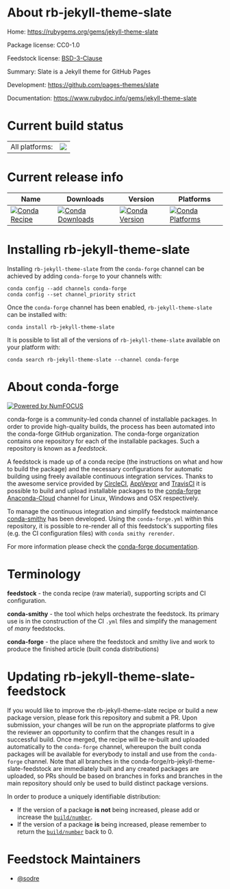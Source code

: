 About rb-jekyll-theme-slate
===========================

Home: https://rubygems.org/gems/jekyll-theme-slate

Package license: CC0-1.0

Feedstock license: [BSD-3-Clause](https://github.com/conda-forge/rb-jekyll-theme-slate-feedstock/blob/master/LICENSE.txt)

Summary: Slate is a Jekyll theme for GitHub Pages

Development: https://github.com/pages-themes/slate

Documentation: https://www.rubydoc.info/gems/jekyll-theme-slate

Current build status
====================


<table><tr><td>All platforms:</td>
    <td>
      <a href="https://dev.azure.com/conda-forge/feedstock-builds/_build/latest?definitionId=7723&branchName=master">
        <img src="https://dev.azure.com/conda-forge/feedstock-builds/_apis/build/status/rb-jekyll-theme-slate-feedstock?branchName=master">
      </a>
    </td>
  </tr>
</table>

Current release info
====================

| Name | Downloads | Version | Platforms |
| --- | --- | --- | --- |
| [![Conda Recipe](https://img.shields.io/badge/recipe-rb--jekyll--theme--slate-green.svg)](https://anaconda.org/conda-forge/rb-jekyll-theme-slate) | [![Conda Downloads](https://img.shields.io/conda/dn/conda-forge/rb-jekyll-theme-slate.svg)](https://anaconda.org/conda-forge/rb-jekyll-theme-slate) | [![Conda Version](https://img.shields.io/conda/vn/conda-forge/rb-jekyll-theme-slate.svg)](https://anaconda.org/conda-forge/rb-jekyll-theme-slate) | [![Conda Platforms](https://img.shields.io/conda/pn/conda-forge/rb-jekyll-theme-slate.svg)](https://anaconda.org/conda-forge/rb-jekyll-theme-slate) |

Installing rb-jekyll-theme-slate
================================

Installing `rb-jekyll-theme-slate` from the `conda-forge` channel can be achieved by adding `conda-forge` to your channels with:

```
conda config --add channels conda-forge
conda config --set channel_priority strict
```

Once the `conda-forge` channel has been enabled, `rb-jekyll-theme-slate` can be installed with:

```
conda install rb-jekyll-theme-slate
```

It is possible to list all of the versions of `rb-jekyll-theme-slate` available on your platform with:

```
conda search rb-jekyll-theme-slate --channel conda-forge
```


About conda-forge
=================

[![Powered by NumFOCUS](https://img.shields.io/badge/powered%20by-NumFOCUS-orange.svg?style=flat&colorA=E1523D&colorB=007D8A)](http://numfocus.org)

conda-forge is a community-led conda channel of installable packages.
In order to provide high-quality builds, the process has been automated into the
conda-forge GitHub organization. The conda-forge organization contains one repository
for each of the installable packages. Such a repository is known as a *feedstock*.

A feedstock is made up of a conda recipe (the instructions on what and how to build
the package) and the necessary configurations for automatic building using freely
available continuous integration services. Thanks to the awesome service provided by
[CircleCI](https://circleci.com/), [AppVeyor](https://www.appveyor.com/)
and [TravisCI](https://travis-ci.com/) it is possible to build and upload installable
packages to the [conda-forge](https://anaconda.org/conda-forge)
[Anaconda-Cloud](https://anaconda.org/) channel for Linux, Windows and OSX respectively.

To manage the continuous integration and simplify feedstock maintenance
[conda-smithy](https://github.com/conda-forge/conda-smithy) has been developed.
Using the ``conda-forge.yml`` within this repository, it is possible to re-render all of
this feedstock's supporting files (e.g. the CI configuration files) with ``conda smithy rerender``.

For more information please check the [conda-forge documentation](https://conda-forge.org/docs/).

Terminology
===========

**feedstock** - the conda recipe (raw material), supporting scripts and CI configuration.

**conda-smithy** - the tool which helps orchestrate the feedstock.
                   Its primary use is in the construction of the CI ``.yml`` files
                   and simplify the management of *many* feedstocks.

**conda-forge** - the place where the feedstock and smithy live and work to
                  produce the finished article (built conda distributions)


Updating rb-jekyll-theme-slate-feedstock
========================================

If you would like to improve the rb-jekyll-theme-slate recipe or build a new
package version, please fork this repository and submit a PR. Upon submission,
your changes will be run on the appropriate platforms to give the reviewer an
opportunity to confirm that the changes result in a successful build. Once
merged, the recipe will be re-built and uploaded automatically to the
`conda-forge` channel, whereupon the built conda packages will be available for
everybody to install and use from the `conda-forge` channel.
Note that all branches in the conda-forge/rb-jekyll-theme-slate-feedstock are
immediately built and any created packages are uploaded, so PRs should be based
on branches in forks and branches in the main repository should only be used to
build distinct package versions.

In order to produce a uniquely identifiable distribution:
 * If the version of a package **is not** being increased, please add or increase
   the [``build/number``](https://docs.conda.io/projects/conda-build/en/latest/resources/define-metadata.html#build-number-and-string).
 * If the version of a package **is** being increased, please remember to return
   the [``build/number``](https://docs.conda.io/projects/conda-build/en/latest/resources/define-metadata.html#build-number-and-string)
   back to 0.

Feedstock Maintainers
=====================

* [@sodre](https://github.com/sodre/)

